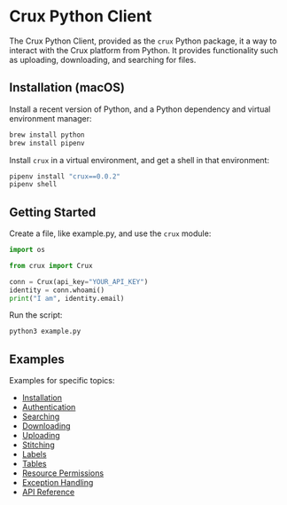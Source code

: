 # Crux Python Client

The Crux Python Client, provided as the `crux` Python package, it a way to interact with the Crux platform from Python. It provides functionality such as uploading, downloading, and searching for files.

## Installation (macOS)

Install a recent version of Python, and a Python dependency and virtual environment manager:

```bash
brew install python
brew install pipenv
```

Install `crux` in a virtual environment, and get a shell in that environment:

```bash
pipenv install "crux==0.0.2"
pipenv shell
```
## Getting Started

Create a file, like example.py, and use the `crux` module:

```python
import os

from crux import Crux

conn = Crux(api_key="YOUR_API_KEY")
identity = conn.whoami()
print("I am", identity.email)
```

Run the script:

```bash
python3 example.py
```

## Examples

Examples for specific topics:
- [Installation](installation.md)
- [Authentication](authentication.md)
- [Searching](searching.md)
- [Downloading](downloading.md)
- [Uploading](uploading.md)
- [Stitching](stitching.md)
- [Labels](labels.md)
- [Tables](tables.md)
- [Resource Permissions](resource_permissions.md)
- [Exception Handling](exception_handling.md)
- [API Reference](modules.rst)

